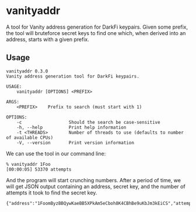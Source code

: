 vanityaddr
==========

A tool for Vanity address generation for DarkFi keypairs. Given some
prefix, the tool will bruteforce secret keys to find one which, when
derived into an address, starts with a given prefix.

## Usage

```
vanityaddr 0.3.0
Vanity address generation tool for DarkFi keypairs.

USAGE:
    vanityaddr [OPTIONS] <PREFIX>

ARGS:
    <PREFIX>    Prefix to search (must start with 1)

OPTIONS:
    -c                  Should the search be case-sensitive
    -h, --help          Print help information
    -t <THREADS>        Number of threads to use (defaults to number of available CPUs)
    -V, --version       Print version information
```

We can use the tool in our command line:

```
% vanityaddr 1Foo
[00:00:05] 53370 attempts
```

And the program will start crunching numbers. After a period of time,
we will get JSON output containing an address, secret key, and the
number of attempts it took to find the secret key.

```
{"address":"1FoomByzBBQywKaeBB5XPkAm5eCboh8K4CBhBe9uKbJm3kEiCS","attempts":78418,"secret":"0x16545da4a401adcd035ef51c8040acf5f4f1c66c0dd290bb5ec9e95991ae3615"}
```
